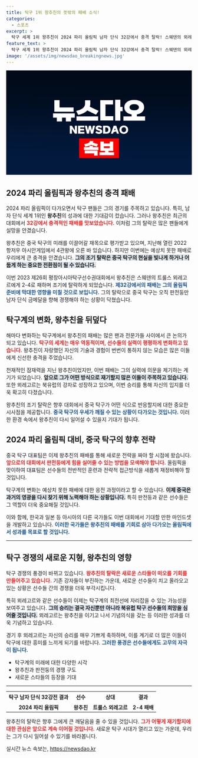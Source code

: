 ```yaml
---
title: 탁구 1위 왕추친의 뜻밖의 패배 소식!
categories:
  - 스포츠
excerpt: >
  탁구 세계 1위 왕추친이 2024 파리 올림픽 남자 단식 32강에서 충격 탈락! 스웨덴의 뫼레고르에게 패한 왕추친, 중국 탁구의 미래는 어떻게 될까?
feature_text: >
  탁구 세계 1위 왕추친이 2024 파리 올림픽 남자 단식 32강에서 충격 탈락! 스웨덴의 뫼레고르에게 패한 왕추친, 중국 탁구의 미래는 어떻게 될까?
image: '/assets/img/newsdao_breakingnews.jpg'
---
```


<p><img src="/assets/img/newsdao_breakingnews.jpg" alt="cryptoinkorea 속보" /></p>

<h2 data-ke-size="size26">2024 파리 올림픽과 왕추친의 충격 패배</h2>

<p data-ke-size="size16">2024 파리 올림픽이 다가오면서 탁구 팬들은 그의 경기를 주목하고 있습니다. 특히, 남자 단식 세계 1위인 <b>왕추친</b>의 성과에 대한 기대감이 컸습니다. 그러나 왕추친은 최근의 대회에서 <b><span style="color: #ee2323;">32강에서 충격적인 패배를 맛보았습니다.</span></b> 이처럼 그의 탈락은 많은 팬들에게 실망을 안겼습니다.</p>

<p data-ke-size="size16">왕추친은 중국 탁구의 미래를 이끌어갈 재목으로 평가받고 있으며, 지난해 열린 2022 항저우 아시안게임에서 4관왕에 오른 바 있습니다. 하지만 이번에는 예상치 못한 패배로 우리에게 큰 충격을 안겼습니다. <b><span style="background-color: #21538527;">그의 조기 탈락은 중국 탁구의 현실을 빛나게 하거나 어둡게 하는 중요한 전환점이 될 수 있습니다.</span></b></p>

<p data-ke-size="size16">이번 2023 제26회 평창아시아탁구선수권대회에서 왕추친은 스웨덴의 트룰스 뫼레고르에게 2-4로 패하며 조기에 탈락하게 되었습니다. <b><span style="color: #1a5490;">제32강에서의 패배는 그의 올림픽 준비에 막대한 영향을 미칠 것으로 보입니다.</span></b> 그의 탈락으로 중국 탁구는 오직 판전둥만 남자 단식 금메달을 향해 경쟁해야 하는 상황이 닥쳤습니다.</p>

<h2 data-ke-size="size26">탁구계의 변화, 왕추친을 뒤덮다</h2>

<p data-ke-size="size16">해마다 변화하는 탁구계에서 왕추친의 패배는 많은 팬과 전문가들 사이에서 큰 논의가 되고 있습니다. <b><span style="color: #ee2323;">탁구의 세계는 매우 역동적이며, 선수들의 실력이 평평하게 변화하고 있습니다.</span></b> 왕추친이 자랑했던 자신의 기술과 경험이 번번이 통하지 않는 모습은 많은 이들에게 신선한 충격을 주었습니다.</p>

<p data-ke-size="size16">천재적인 잠재력을 지닌 왕추친이었지만, 이번 패배는 그의 실력에 의문을 제기하는 계기가 되었습니다. <b><span style="background-color: #21538527;">앞으로 그가 어떤 방식으로 재기할지 많은 이들이 주목하고 있습니다.</span></b> 또한 뫼레고르는 북유럽의 강자로 성장하고 있으며, 이번 승리를 통해 자신의 입지를 더욱 확고히 다졌습니다.</p>

<p data-ke-size="size16">왕추친의 조기 탈락은 향후 대회에서 중국 탁구가 어떤 식으로 반응할지에 대한 중요한 시사점을 제공합니다. <b><span style="color: #1a5490;">중국 탁구의 우세가 깨질 수 있는 상황이 다가오는 것입니다.</span></b> 이러한 환경 속에서 왕추친이 다시 일어설 수 있을지 기대가 됩니다.</p>

<h2 data-ke-size="size26">2024 파리 올림픽 대비, 중국 탁구의 향후 전략</h2>

<p data-ke-size="size16">중국 탁구 대표팀은 이제 왕추친의 패배를 통해 새로운 전략을 짜야 할 시점에 왔습니다. <b><span style="color: #ee2323;">앞으로의 대회에서 판전둥에게 힘을 실어줄 수 있는 방법을 모색해야 합니다.</span></b> 올림픽을 맞이하여 대표팀은 선수들의 전반적인 훈련과 전략적 접근방식을 새롭게 재정비해야 할 것입니다.</p>

<p data-ke-size="size16">탁구계의 변화는 예상치 못한 패배에 대한 응전 과정이라고 할 수 있습니다. <b><span style="background-color: #21538527;">이제 중국은 과거의 영광을 다시 찾기 위해 노력해야 하는 상황입니다.</span></b> 특히 판전둥과 같은 선수들은 그 역할이 더욱 중요해질 것입니다.</p>

<p data-ke-size="size16">이와 함께, 한국과 일본 등 아시아의 다른 국가들도 이번 대회에서 기대할 만한 마인드셋을 개발하고 있습니다. <b><span style="color: #1a5490;">이러한 국가들은 왕추친의 패배를 기회로 삼아 다가오는 올림픽에서 성과를 목표로 할 것입니다.</span></b></p>

<hr>

<h2 data-ke-size="size26">탁구 경쟁의 새로운 지형, 왕추친의 영향</h2>

<p data-ke-size="size16">탁구 경쟁의 풍경이 바뀌고 있습니다. <b><span style="color: #ee2323;">왕추친의 탈락은 새로운 스타들이 떠오를 기회를 만들어주고 있습니다.</span></b> 기존 강자들이 부진하는 가운데, 새로운 선수들이 치고 올라오고 있는 상황은 선수들 간의 경쟁을 더욱 부각시킵니다.</p>

<p data-ke-size="size16">특히 뫼레고르와 같은 선수들이 이제는 탁구계의 최전선에 자리잡을 수 있는 가능성을 보여주고 있습니다. <b><span style="background-color: #21538527;">그의 승리는 결국 자신뿐만 아니라 북유럽 탁구 선수들의 희망을 심어줄 것입니다.</span></b> 뫼레고르는 왕추친을 이기고 나서 기념의식을 갖는 등 이러한 성과를 더욱 기념하고 있습니다.</p>

<p data-ke-size="size16">경기 후 뫼레고르는 자신의 승리를 매우 기쁘게 축하하며, 이를 계기로 더 많은 이들이 탁구에 대한 흥미를 느끼게 되기를 바랍니다. <b><span style="color: #1a5490;">그러한 풍경은 선수들에게도 고무의 자극이 됩니다.</span></b></p>

<ul>
    <li>탁구계의 미래에 대한 다양한 시각</li>
    <li>왕추친과 판전둥의 경쟁 구도</li>
    <li>새로운 스타들의 등장을 기대</li>
</ul>

<hr>

<table style="width:100%">
    <tr>
        <td style="text-align: center; height: 25px;"><b>탁구 남자 단식 32강전 결과</b></td>
        <td style="text-align: center; height: 25px;"><b>선수</b></td>
        <td style="text-align: center; height: 25px;"><b>상대</b></td>
        <td style="text-align: center; height: 25px;"><b>결과</b></td>
    </tr>
    <tr>
        <td style="text-align: center; height: 17px;"><b>2024 파리 올림픽</b></td>
        <td style="text-align: center; height: 17px;"><b>왕추친</b></td>
        <td style="text-align: center; height: 17px;"><b>트룰스 뫼레고르</b></td>
        <td style="text-align: center; height: 17px;"><b>2-4 패배</b></td>
    </tr>
</table>

<p data-ke-size="size16">왕추친의 탈락은 향후 그에게 큰 깨달음을 줄 수 있을 것입니다. <b><span style="color: #ee2323;">그가 어떻게 재기할지에 대한 관심은 앞으로 계속 이어질 것입니다.</span></b> 새로운 탁구 시대가 열리고 있는 가운데, 우리는 그가 다시 일어설 수 있기를 바라봅니다.</p>
실시간 뉴스 속보는, <a href="https://newsdao.kr" rel="dofollow">https://newsdao.kr</a>


